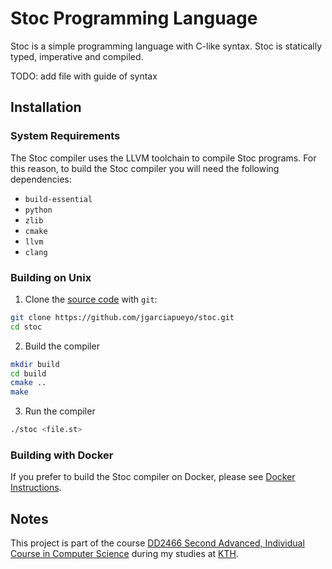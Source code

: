 # Stoc Programming Language

Stoc is a simple programming language with C-like syntax.
Stoc is statically typed, imperative and compiled.

TODO: add file with guide of syntax

## Installation

### System Requirements
The Stoc compiler uses the LLVM toolchain to compile Stoc programs. For this reason, to build the Stoc compiler you will need the 
following dependencies:

- `build-essential`
- `python`
- `zlib`
- `cmake`
- `llvm`
- `clang`

### Building on Unix

1. Clone the [source code](https://github.com/jgarciapueyo/stoc) with `git`:
```sh
git clone https://github.com/jgarciapueyo/stoc.git
cd stoc
```
2. Build the compiler
```sh
mkdir build
cd build
cmake ..
make
```
3. Run the compiler
```sh
./stoc <file.st>
```

### Building with Docker
If you prefer to build the Stoc compiler on Docker, please see [Docker Instructions](/utils/docker). 

## Notes
This project is part of the course [DD2466 Second Advanced, Individual Course in Computer Science](https://www.kth.se/student/kurser/kurs/DD2466?l=en)
during my studies at [KTH](https://www.kth.se/en).
